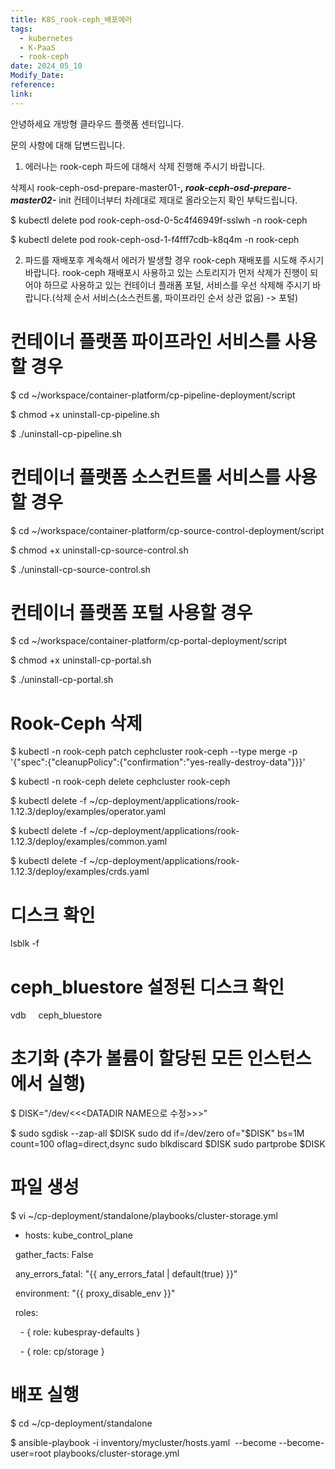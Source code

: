 ```yaml
---
title: K8S_rook-ceph_배포에러
tags:
  - kubernetes
  - K-PaaS
  - rook-ceph
date: 2024_05_10
Modify_Date: 
reference: 
link:
---
```

안녕하세요 개방형 클라우드 플랫폼 센터입니다.

문의 사항에 대해 답변드립니다.

1) 에러나는 rook-ceph 파드에 대해서 삭제 진행해 주시기 바랍니다. 

삭제시 rook-ceph-osd-prepare-master01-*****, rook-ceph-osd-prepare-master02-***** init 컨테이너부터 차례대로 제대로 올라오는지 확인 부탁드립니다.

$ kubectl delete pod rook-ceph-osd-0-5c4f46949f-sslwh -n rook-ceph

$ kubectl delete pod rook-ceph-osd-1-f4fff7cdb-k8q4m -n rook-ceph

2) 파드를 재배포후 계속해서 에러가 발생할 경우 rook-ceph 재배포를 시도해 주시기 바랍니다. rook-ceph 재배포시 사용하고 있는 스토리지가 먼저 삭제가 진행이 되어야 하므로 사용하고 있는 컨테이너 플래폼 포털, 서비스를 우선 삭제해 주시기 바랍니다.(삭제 순서 서비스(소스컨트롤, 파이프라인 순서 상관 없음) -> 포털)

# 컨테이너 플랫폼 파이프라인 서비스를 사용할 경우

$ cd ~/workspace/container-platform/cp-pipeline-deployment/script

$ chmod +x uninstall-cp-pipeline.sh

$ ./uninstall-cp-pipeline.sh

# 컨테이너 플랫폼 소스컨트롤 서비스를 사용할 경우

$ cd ~/workspace/container-platform/cp-source-control-deployment/script

$ chmod +x uninstall-cp-source-control.sh

$ ./uninstall-cp-source-control.sh

# 컨테이너 플랫폼 포털 사용할 경우

$ cd ~/workspace/container-platform/cp-portal-deployment/script

$ chmod +x uninstall-cp-portal.sh

$ ./uninstall-cp-portal.sh

# Rook-Ceph 삭제

$ kubectl -n rook-ceph patch cephcluster rook-ceph --type merge -p '{"spec":{"cleanupPolicy":{"confirmation":"yes-really-destroy-data"}}}'

$ kubectl -n rook-ceph delete cephcluster rook-ceph

$ kubectl delete -f ~/cp-deployment/applications/rook-1.12.3/deploy/examples/operator.yaml

$ kubectl delete -f ~/cp-deployment/applications/rook-1.12.3/deploy/examples/common.yaml

$ kubectl delete -f ~/cp-deployment/applications/rook-1.12.3/deploy/examples/crds.yaml

# 디스크 확인

lsblk -f

# ceph_bluestore 설정된 디스크 확인

vdb     ceph_bluestore

# 초기화 (추가 볼륨이 할당된 모든 인스턴스에서 실행)

$ DISK="/dev/<<<DATADIR NAME으로 수정>>>"

$ sudo sgdisk --zap-all $DISK
sudo dd if=/dev/zero of="$DISK" bs=1M count=100 oflag=direct,dsync
sudo blkdiscard $DISK
sudo partprobe $DISK

# 파일 생성

$ vi ~/cp-deployment/standalone/playbooks/cluster-storage.yml

- hosts: kube_control_plane

  gather_facts: False

  any_errors_fatal: "{{ any_errors_fatal | default(true) }}"

  environment: "{{ proxy_disable_env }}"

  roles:

    - { role: kubespray-defaults }

    - { role: cp/storage }

# 배포 실행

$ cd ~/cp-deployment/standalone

$ ansible-playbook -i inventory/mycluster/hosts.yaml  --become --become-user=root playbooks/cluster-storage.yml
